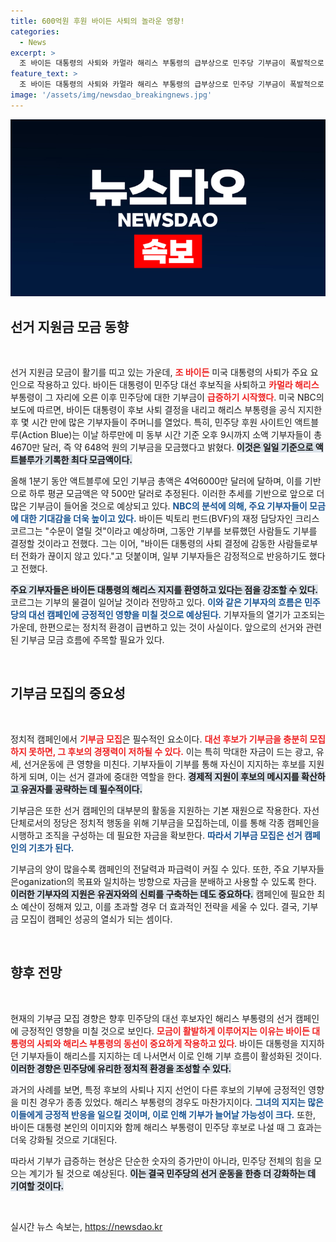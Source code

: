 ```yaml
---
title: 600억원 후원 바이든 사퇴의 놀라운 영향!
categories:
  - News
excerpt: >
  조 바이든 대통령의 사퇴와 카멀라 해리스 부통령의 급부상으로 민주당 기부금이 폭발적으로 증가했다! 하루 만에 4670만 달러가 쏟아진 이 현상의 뒷이야기를 지금 클릭해 확인하세요.
feature_text: >
  조 바이든 대통령의 사퇴와 카멀라 해리스 부통령의 급부상으로 민주당 기부금이 폭발적으로 증가했다! 하루 만에 4670만 달러가 쏟아진 이 현상의 뒷이야기를 지금 클릭해 확인하세요.
image: '/assets/img/newsdao_breakingnews.jpg'
---
```


<p><img src="/assets/img/newsdao_breakingnews.jpg" alt="flaretime 속보" /></p>

<h2 data-ke-size="size26">선거 지원금 모금 동향</h2>

<p data-ke-size="size16">&nbsp;</p>

<p>선거 지원금 모금이 활기를 띠고 있는 가운데, <b><span style="color: #ee2323;">조 바이든</span></b> 미국 대통령의 사퇴가 주요 요인으로 작용하고 있다. 바이든 대통령이 민주당 대선 후보직을 사퇴하고 <b><span style="color: #ee2323;">카멀라 해리스</span></b> 부통령이 그 자리에 오른 이후 민주당에 대한 기부금이 <b><span style="color: #ee2323;">급증하기 시작했다</span></b>. 미국 NBC의 보도에 따르면, 바이든 대통령이 후보 사퇴 결정을 내리고 해리스 부통령을 공식 지지한 후 몇 시간 만에 많은 기부자들이 주머니를 열었다. 특히, 민주당 후원 사이트인 액트블루(Action Blue)는 이날 하루만에 미 동부 시간 기준 오후 9시까지 소액 기부자들이 총 4670만 달러, 즉 약 648억 원의 기부금을 모금했다고 밝혔다. <b><span style="background-color: #21538527;">이것은 일일 기준으로 액트블루가 기록한 최다 모금액이다.</span></b></p>

<p>올해 1분기 동안 액트블루에 모인 기부금 총액은 4억6000만 달러에 달하며, 이를 기반으로 하루 평균 모금액은 약 500만 달러로 추정된다. 이러한 추세를 기반으로 앞으로 더 많은 기부금이 들어올 것으로 예상되고 있다. <b><span style="color: #1a5490;">NBC의 분석에 의해, 주요 기부자들이 모금에 대한 기대감을 더욱 높이고 있다.</span></b> 바이든 빅토리 펀드(BVF)의 재정 담당자인 크리스 코르그는 "수문이 열릴 것"이라고 예상하며, 그동안 기부를 보류했던 사람들도 기부를 결정할 것이라고 전했다. 그는 이어, "바이든 대통령의 사퇴 결정에 감동한 사람들로부터 전화가 끊이지 않고 있다."고 덧붙이며, 일부 기부자들은 감정적으로 반응하기도 했다고 전했다.</p>

<p><b><span style="background-color: #21538527;">주요 기부자들은 바이든 대통령의 해리스 지지를 환영하고 있다는 점을 강조할 수 있다.</span></b> 코르그는 기부의 물결이 일어날 것이라 전망하고 있다. <b><span style="color: #1a5490;">이와 같은 기부자의 흐름은 민주당의 대선 캠페인에 긍정적인 영향을 미칠 것으로 예상된다.</span></b> 기부자들의 열기가 고조되는 가운데, 한편으로는 정치적 환경이 급변하고 있는 것이 사실이다. 앞으로의 선거와 관련된 기부금 모금 흐름에 주목할 필요가 있다. </p>

<p data-ke-size="size16">&nbsp;</p>

<h2 data-ke-size="size26">기부금 모집의 중요성</h2>

<p data-ke-size="size16">&nbsp;</p>

<p>정치적 캠페인에서 <b><span style="color: #ee2323;">기부금 모집</span></b>은 필수적인 요소이다. <b><span style="color: #ee2323;">대선 후보가 기부금을 충분히 모집하지 못하면, 그 후보의 경쟁력이 저하될 수 있다.</span></b> 이는 특히 막대한 자금이 드는 광고, 유세, 선거운동에 큰 영향을 미친다. 기부자들이 기부를 통해 자신이 지지하는 후보를 지원하게 되며, 이는 선거 결과에 중대한 역할을 한다. <b><span style="background-color: #21538527;">경제적 지원이 후보의 메시지를 확산하고 유권자를 공략하는 데 필수적이다.</span></b></p>

<p>기부금은 또한 선거 캠페인의 대부분의 활동을 지원하는 기본 재원으로 작용한다. 자선 단체로서의 정당은 정치적 행동을 위해 기부금을 모집하는데, 이를 통해 각종 캠페인을 시행하고 조직을 구성하는 데 필요한 자금을 확보한다. <b><span style="color: #1a5490;">따라서 기부금 모집은 선거 캠페인의 기초가 된다.</span></b> </p>

<p>기부금의 양이 많을수록 캠페인의 전달력과 파급력이 커질 수 있다. 또한, 주요 기부자들은oganization의 목표와 일치하는 방향으로 자금을 분배하고 사용할 수 있도록 한다. <b><span style="background-color: #21538527;">이러한 기부자의 지원은 유권자와의 신뢰를 구축하는 데도 중요하다.</span></b> 캠페인에 필요한 최소 예산이 정해져 있고, 이를 초과할 경우 더 효과적인 전략을 세울 수 있다. 결국, 기부금 모집이 캠페인 성공의 열쇠가 되는 셈이다. </p>

<p data-ke-size="size16">&nbsp;</p>

<h2 data-ke-size="size26">향후 전망</h2>

<p data-ke-size="size16">&nbsp;</p>

<p>현재의 기부금 모집 경향은 향후 민주당의 대선 후보자인 해리스 부통령의 선거 캠페인에 긍정적인 영향을 미칠 것으로 보인다. <b><span style="color: #ee2323;">모금이 활발하게 이루어지는 이유는 바이든 대통령의 사퇴와 해리스 부통령의 동선이 중요하게 작용하고 있다</span></b>. 바이든 대통령을 지지하던 기부자들이 해리스를 지지하는 데 나서면서 이로 인해 기부 흐름이 활성화된 것이다. <b><span style="background-color: #21538527;">이러한 경향은 민주당에 유리한 정치적 환경을 조성할 수 있다.</span></b></p>

<p>과거의 사례를 보면, 특정 후보의 사퇴나 지지 선언이 다른 후보의 기부에 긍정적인 영향을 미친 경우가 종종 있었다. 해리스 부통령의 경우도 마찬가지이다. <b><span style="color: #1a5490;">그녀의 지지는 많은 이들에게 긍정적 반응을 일으킬 것이며, 이로 인해 기부가 늘어날 가능성이 크다.</span></b> 또한, 바이든 대통령 본인의 이미지와 함께 해리스 부통령이 민주당 후보로 나설 때 그 효과는 더욱 강화될 것으로 기대된다.</p>

<p>따라서 기부가 급증하는 현상은 단순한 숫자의 증가만이 아니라, 민주당 전체의 힘을 모으는 계기가 될 것으로 예상된다. <b><span style="background-color: #21538527;">이는 결국 민주당의 선거 운동을 한층 더 강화하는 데 기여할 것이다.</span></b></p>

<p data-ke-size="size16">&nbsp;</p>
실시간 뉴스 속보는, <a href="https://newsdao.kr" rel="dofollow">https://newsdao.kr</a>


